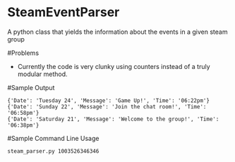 # SteamEventParser
A python class that yields the information about the events in a given steam group

#Problems

* Currently the code is very clunky using counters instead of a truly modular method.

#Sample Output
```
{'Date': 'Tuesday 24', 'Message': 'Game Up!', 'Time': '06:22pm'}
{'Date': 'Sunday 22', 'Message': 'Join the chat room!', 'Time': '06:58pm'}
{'Date': 'Saturday 21', 'Message': 'Welcome to the group!', 'Time': '06:38pm'}
```

#Sample Command Line Usage
```
steam_parser.py 1003526346346
```
